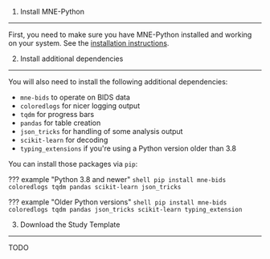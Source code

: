 1. Install MNE-Python
---------------------
First, you need to make sure you have MNE-Python installed and working on your
system. See the [installation instructions](https://mne.tools/stable/install/mne_python.html).

2. Install additional dependencies
----------------------------------
You will also need to install the following additional dependencies:

- `mne-bids` to operate on BIDS data
- `coloredlogs` for nicer logging output
- `tqdm` for progress bars
- `pandas` for table creation
- `json_tricks` for handling of some analysis output
- `scikit-learn` for decoding
- `typing_extensions` if you're using a Python version older than 3.8

You can install those packages via `pip`:

??? example "Python 3.8 and newer"
    ```shell
    pip install mne-bids coloredlogs tqdm pandas scikit-learn json_tricks
    ```

??? example "Older Python versions"
    ```shell
    pip install mne-bids coloredlogs tqdm pandas json_tricks scikit-learn typing_extension
    ```

3. Download the Study Template
------------------------------
TODO

